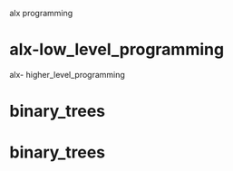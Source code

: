 alx programming 
# alx-low_level_programming
 alx- higher_level_programming
# binary_trees
# binary_trees
